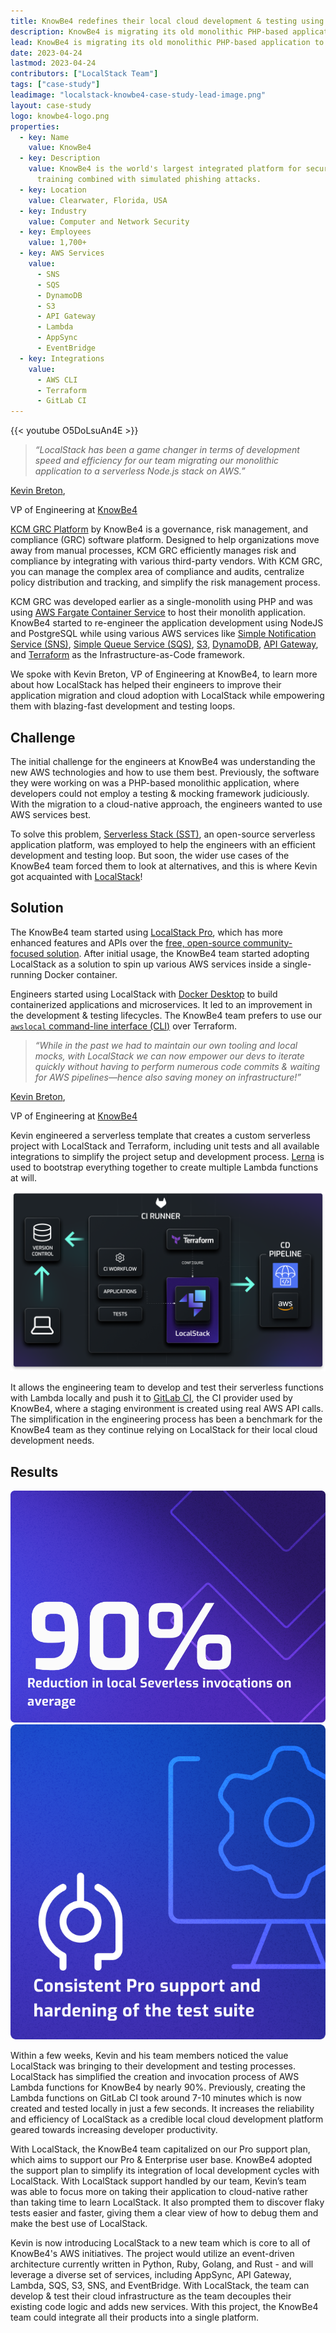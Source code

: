 ```yaml
---
title: KnowBe4 redefines their local cloud development & testing using LocalStack
description: KnowBe4 is migrating its old monolithic PHP-based application to an AWS Serverless model, using LocalStack for testing and integration of their automated audits & compliance platform. In this case study, we talk with Kevin Breton, VP of engineering at KnowBe4, about their experience using LocalStack to redefine their local cloud development & testing!
lead: KnowBe4 is migrating its old monolithic PHP-based application to an AWS Serverless model, using LocalStack for testing and integration of their automated audits & compliance platform. In this case study, we talk with Kevin Breton, VP of engineering at KnowBe4, about their experience using LocalStack to redefine their local cloud development & testing!
date: 2023-04-24
lastmod: 2023-04-24
contributors: ["LocalStack Team"]
tags: ["case-study"]
leadimage: "localstack-knowbe4-case-study-lead-image.png"
layout: case-study
logo: knowbe4-logo.png
properties:
  - key: Name
    value: KnowBe4
  - key: Description
    value: KnowBe4 is the world's largest integrated platform for security awareness
      training combined with simulated phishing attacks.
  - key: Location
    value: Clearwater, Florida, USA
  - key: Industry
    value: Computer and Network Security
  - key: Employees
    value: 1,700+
  - key: AWS Services
    value:
      - SNS
      - SQS
      - DynamoDB
      - S3
      - API Gateway
      - Lambda
      - AppSync
      - EventBridge
  - key: Integrations
    value:
      - AWS CLI
      - Terraform
      - GitLab CI
---
```


{{< youtube O5DoLsuAn4E >}}
<br>
<div class="quote-container mt-4">

  > _“LocalStack has been a game changer in terms of development speed and efficiency for our team migrating our monolithic application to a serverless Node.js stack on AWS.”_
  <div class="quote-author">
    <p><a href="https://www.linkedin.com/in/kevinbreton/">Kevin Breton</a>,</p>
    <p>VP of Engineering at <a href="https://www.knowbe4.com/">KnowBe4</a></p>
  </div>
</div>

<div class="lead-content">
  <p><a href="https://www.knowbe4.com/careers/engineering">KCM GRC Platform</a> by KnowBe4 is a governance, risk management, and compliance (GRC) software platform. Designed to help organizations move away from manual processes, KCM GRC efficiently manages risk and compliance by integrating with various third-party vendors. With KCM GRC, you can manage the complex area of compliance and audits, centralize policy distribution and tracking, and simplify the risk management process.</p>

  <p>KCM GRC was developed earlier as a single-monolith using PHP and was using <a href="https://aws.amazon.com/fargate/">AWS Fargate Container Service</a> to host their monolith application. KnowBe4 started to re-engineer the application development using NodeJS and PostgreSQL while using various AWS services like <a href="https://aws.amazon.com/sns/">Simple Notification Service (SNS)</a>, <a href="https://aws.amazon.com/sqs/">Simple Queue Service (SQS)</a>, <a href="https://aws.amazon.com/s3/">S3</a>, <a href="https://aws.amazon.com/dynamodb/">DynamoDB</a>, <a href="https://aws.amazon.com/api-gateway/">API Gateway</a>, and <a href="https://www.terraform.io/">Terraform</a> as the Infrastructure-as-Code framework.</p>

  <p>We spoke with Kevin Breton, VP of Engineering at KnowBe4, to learn more about how LocalStack has helped their engineers to improve their application migration and cloud adoption with LocalStack while empowering them with blazing-fast development and testing loops.</p>
</div>

## Challenge

The initial challenge for the engineers at KnowBe4 was understanding the new AWS technologies and how to use them best. Previously, the software they were working on was a PHP-based monolithic application, where developers could not employ a testing & mocking framework judiciously. With the migration to a cloud-native approach, the engineers wanted to use AWS services best. 

To solve this problem, [Serverless Stack (SST)](https://sst.dev/), an open-source serverless application platform, was employed to help the engineers with an efficient development and testing loop. But soon, the wider use cases of the KnowBe4 team forced them to look at alternatives, and this is where Kevin got acquainted with [LocalStack](https://localstack.cloud)!

## Solution

The KnowBe4 team started using [LocalStack Pro](https://app.localstack.cloud/), which has more enhanced features and APIs over the [free, open-source community-focused solution](https://github.com/localstack/localstack). After initial usage, the KnowBe4 team started adopting LocalStack as a solution to spin up various AWS services inside a single-running Docker container. 

Engineers started using LocalStack with [Docker Desktop](https://www.docker.com/products/docker-desktop/) to build containerized applications and microservices. It led to an improvement in the development & testing lifecycles. The KnowBe4 team prefers to use our [`awslocal` command-line interface (CLI)](https://docs.localstack.cloud/user-guide/integrations/aws-cli/#localstack-aws-cli-awslocal) over Terraform.

<div class="quote-container">

  >_“While in the past we had to maintain our own tooling and local mocks, with LocalStack we can now empower our devs to iterate quickly without having to perform numerous code commits & waiting for AWS pipelines—hence also saving money on infrastructure!”_
  <div class="quote-author">
    <p><a href="https://www.linkedin.com/in/kevinbreton/">Kevin Breton</a>,</p>
    <p>VP of Engineering at <a href="https://www.knowbe4.com/">KnowBe4</a></p>
  </div>
</div>

Kevin engineered a serverless template that creates a custom serverless project with LocalStack and Terraform, including unit tests and all available integrations to simplify the project setup and development process. [Lerna](https://lerna.js.org/) is used to bootstrap everything together to create multiple Lambda functions at will. 

<img src="localstack-knowbe4-diagram.png" alt="High-level overview of the CI/CD workflow at KnowBe4 with LocalStack playing a role for local dev & test along with CI integrations">

It allows the engineering team to develop and test their serverless functions with Lambda locally and push it to [GitLab CI](https://about.gitlab.com/features/continuous-integration/), the CI provider used by KnowBe4, where a staging environment is created using real AWS API calls. The simplification in the engineering process has been a benchmark for the KnowBe4 team as they continue relying on LocalStack for their local cloud development needs.

## Results

<div class="img-group d-block d-sm-flex align-items-start">
  <img src="localstack-knowbe4-serverless-invocations.png" alt="90% Creation & invocation of Serverless functions locally reduced by" class="img-1">
  <img src="consistent-pro-support.jpg" alt="Consistent Pro support and hardening of the test suite" class="img-2">
</div>


Within a few weeks, Kevin and his team members noticed the value LocalStack was bringing to their development and testing processes. LocalStack has simplified the creation and invocation process of AWS Lambda functions for KnowBe4 by nearly 90%. Previously, creating the Lambda functions on GitLab CI took around 7-10 minutes which is now created and tested locally in just a few seconds. It increases the reliability and efficiency of LocalStack as a credible local cloud development platform geared towards increasing developer productivity.

With LocalStack, the KnowBe4 team capitalized on our Pro support plan, which aims to support our Pro & Enterprise user base. KnowBe4 adopted the support plan to simplify its integration of local development cycles with LocalStack. With LocalStack support handled by our team, Kevin’s team was able to focus more on taking their application to cloud-native rather than taking time to learn LocalStack. It also prompted them to discover flaky tests easier and faster, giving them a clear view of how to debug them and make the best use of LocalStack.

Kevin is now introducing LocalStack to a new team which is core to all of KnowBe4's AWS initiatives. The project would utilize an event-driven architecture currently written in Python, Ruby, Golang, and Rust - and will leverage a diverse set of services, including AppSync, API Gateway, Lambda, SQS, S3, SNS, and EventBridge. With LocalStack, the team can develop & test their cloud infrastructure as the team decouples their existing code logic and adds new services. With this project, the KnowBe4 team could integrate all their products into a single platform.
